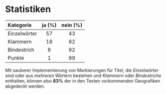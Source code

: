 # Statistiken

Kategorie   | ja (%) | nein (%)
:-----------|:------:| :-----:
Einzelwörter|   57   |   43
Klammern    |   18   |   82
Bindestrich |    8   |   92
Punkte      |    1   |   99

Mit sauberer Implementierung von Markierungen für Titel, die *Einzelwörter* sind oder aus *mehreren* Wörtern bestehen und *Klammern* oder *Bindestriche* enthalten, können also **83%** der in den Texten vorkommenden Geografiken abgedeckt werden.